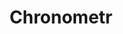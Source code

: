 ---
title: "Chronometr"
projecttype: "typoexperiment, variable fonts"
layout: "single.iframe"
source: "../../varTests/varClockRealNumbers.html"
draft: false
index: 15
bgcolor: "#000000"
---